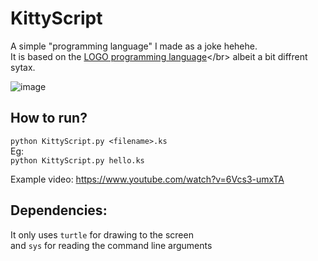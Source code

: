 # KittyScript
 A simple "programming language" I made as a joke hehehe.</br>
 It is based on the [LOGO programming language](https://en.wikipedia.org/wiki/Logo_(programming_language))</br>
 albeit a bit diffrent sytax.
 
![image](https://user-images.githubusercontent.com/74904820/140296280-df5f195e-4839-418e-ba8b-eed073deffbf.png)

 
## How to run?
`python KittyScript.py <filename>.ks`</br>
Eg:</br>
`python KittyScript.py hello.ks`

Example video:
https://www.youtube.com/watch?v=6Vcs3-umxTA

## Dependencies:

It only uses `turtle` for drawing to the screen</br>
and `sys` for reading the command line arguments</br>
